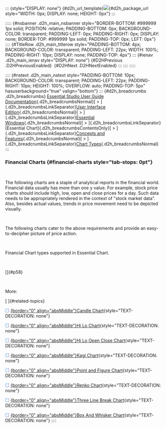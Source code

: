 ::: {style="DISPLAY: none"}
[](ms-xhelp:///?Id=d2h_url_template){#d2h_url_template}![](!package_url!){#d2h_package_url style="WIDTH: 0px; DISPLAY: none; HEIGHT: 0px"}
:::

::::: {#nsbanner .d2h_main_nsbanner style="BORDER-BOTTOM: #999999 1px solid; POSITION: relative; PADDING-BOTTOM: 0px; BACKGROUND-COLOR: transparent; PADDING-LEFT: 0px; PADDING-RIGHT: 0px; DISPLAY: none; BORDER-TOP: #999999 1px solid; PADDING-TOP: 0px; LEFT: 0px"}
:::: {#TitleRow .d2h_main_titlerow style="PADDING-BOTTOM: 4px; BACKGROUND-COLOR: transparent; PADDING-LEFT: 22px; WIDTH: 100%; PADDING-RIGHT: 10px; DISPLAY: none; PADDING-TOP: 4px"}
::: {#ienav .d2h_main_ienav style="DISPLAY: none"}
[](ms-xhelp:///?Id=50be3fc3-222c-4f15-b797-288015d1ece5){#D2HPrevious .D2HPreviousEnabled}  [](ms-xhelp:///?Id=6f7333f1-a156-4aed-a366-8948091129b1){#D2HNext .D2HNextEnabled}
:::
::::
:::::

:::: {#nstext .d2h_main_nstext style="PADDING-BOTTOM: 10px; BACKGROUND-COLOR: transparent; PADDING-LEFT: 22px; PADDING-RIGHT: 10px; HEIGHT: 100%; OVERFLOW: auto; PADDING-TOP: 5px" hasuserbackground="true" valign="bottom"}
::: {#d2h_breadcrumbs .d2h_breadcrumbs}
[Essential Studio User Guide Documentation](ms-xhelp:///?Id=12457748-09e3-4d74-a240-8e049cedf030){.d2h_breadcrumbsNormal}[ \> ]{.d2h_breadcrumbsLinkSeparator}[User Interface Edition](ms-xhelp:///?Id=c29296b7-531c-413b-a0ec-488ca1f7f669){.d2h_breadcrumbsNormal}[ \> ]{.d2h_breadcrumbsLinkSeparator}[Essential Windows](ms-xhelp:///?Id=e60759d8-47a4-4570-9d7a-16a68d63f2ea){.d2h_breadcrumbsNormal}[ \> ]{.d2h_breadcrumbsLinkSeparator}[Essential Chart]{.d2h_breadcrumbsContentsOnly}[ \> ]{.d2h_breadcrumbsLinkSeparator}[Concepts and Features](ms-xhelp:///?Id=71321e9c-336c-4c1c-a127-be9f135ad4bb){.d2h_breadcrumbsNormal}[ \> ]{.d2h_breadcrumbsLinkSeparator}[Chart Types](ms-xhelp:///?Id=cf461556-638d-4482-bf48-b839cfdbac14){.d2h_breadcrumbsNormal}
:::

### Financial Charts {#financial-charts style="tab-stops: 0pt"}

 

The following charts are a staple of analytical reports in the financial world. Financial data usually has more than one y value. For example, stock price charts should include high, low, open and close prices for a day. Such data needs to be appropriately rendered in the context of \"stock market data\". Also, besides actual values, trends in price movement need to be depicted visually.

 

The following charts cater to the above requirements and provide an easy-to-decipher picture of price action.

 

Financial Chart types supported in Essential Chart.

 

[]{#p58} 

 

More:

[ ]{#related-topics}

[![](button.gif){border="0" align="absMiddle"}Candle Chart](ms-xhelp:///?Id=cbf4f8d0-e861-499d-b15a-25668d7da1d3){style="TEXT-DECORATION: none"}

[![](button.gif){border="0" align="absMiddle"}Hi Lo Chart](ms-xhelp:///?Id=cbde425f-1a91-4fa5-aabd-3d9484c11c08){style="TEXT-DECORATION: none"}

[![](button.gif){border="0" align="absMiddle"}Hi Lo Open Close Chart](ms-xhelp:///?Id=56fc75bc-0f98-4abc-a111-65a92fdd7c73){style="TEXT-DECORATION: none"}

[![](button.gif){border="0" align="absMiddle"}Kagi Chart](ms-xhelp:///?Id=f9918211-e8b5-448c-97a2-77075c2337cd){style="TEXT-DECORATION: none"}

[![](button.gif){border="0" align="absMiddle"}Point and Figure Chart](ms-xhelp:///?Id=9025cc77-8a30-4964-a50c-27e342ebffd7){style="TEXT-DECORATION: none"}

[![](button.gif){border="0" align="absMiddle"}Renko Chart](ms-xhelp:///?Id=87452539-127b-4a40-91f9-4c3963bc436e){style="TEXT-DECORATION: none"}

[![](button.gif){border="0" align="absMiddle"}Three Line Break Chart](ms-xhelp:///?Id=ce294b18-17a8-4510-8393-55a2a1c117b8){style="TEXT-DECORATION: none"}

[![](button.gif){border="0" align="absMiddle"}Box And Whisker Chart](ms-xhelp:///?Id=6a46f42b-5137-41f1-9f22-faad6dd14af7){style="TEXT-DECORATION: none"}
::::
